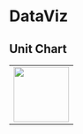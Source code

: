 # DataViz
## Unit Chart
<table border="0">
  <tr>
    <td>
      <img src="LampFlowchart.svg" style="width: 100px;">
    </td>
  </tr>
</table>
